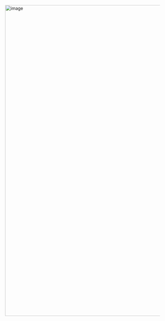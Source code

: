 <a href="https://play.google.com/store/apps/details?id=com.jaryapp.cmi">
  <img width="1012" alt="image" src="https://user-images.githubusercontent.com/38103082/100120789-b1b31e00-2ebb-11eb-93d7-6dc393d33949.png">
</a>
